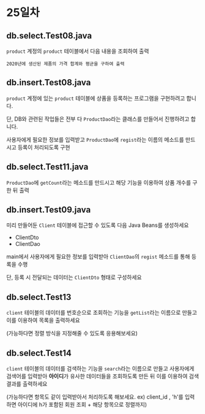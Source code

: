 # 25일차

## db.select.Test08.java

`product` 계정의 `product` 테이블에서 다음 내용을 조회하여 출력

```
2020년에 생산된 제품의 가격 합계와 평균을 구하여 출력
```

## db.insert.Test08.java

`product` 계정에 있는 `product` 테이블에 상품을 등록하는 프로그램을 구현하려고 합니다.

단, DB와 관련된 작업들은 전부 다 `ProductDao`라는 클래스를 만들어서 진행하려고 합니다.

사용자에게 필요한 정보를 입력받고 `ProductDao`에 `regist`라는 이름의 메소드를 만드시고 등록이 처리되도록 구현

## db.select.Test11.java

`ProductDao`에 `getCount`라는 메소드를 만드시고 해당 기능을 이용하여 상품 개수를 구한 뒤 출력

## db.insert.Test09.java

미리 만들어둔 `Client` 테이블에 접근할 수 있도록 다음 Java Beans를 생성하세요

- ClientDto
- ClientDao

main에서 사용자에게 필요한 정보를 입력받아 `ClientDao`의 `regist` 메소드를 통해 등록을 수행

단, 등록 시 전달되는 데이터는 `ClientDto` 형태로 구성하세요



## db.select.Test13

`client` 테이블의 데이터를 번호순으로 조회하는 기능을 `getList`라는 이름으로 만들고 이를 이용하여 목록을 출력하세요

(가능하다면 정렬 방식을 지정해줄 수 있도록 응용해보세요)

## db.select.Test14

`client` 테이블의 데이터를 검색하는 기능을 `search`라는 이름으로 만들고 
사용자에게 검색어를 입력받아 **아이디**가 유사한 데이터들을 조회하도록 만든 뒤
이를 이용하여 검색 결과를 출력하세요 

(가능하다면 항목도 같이 입력받아서 처리하도록 해보세요. 
ex) client_id , 'h'를 입력하면 아이디에 h가 포함된 회원 조회 + 해당 항목으로 정렬까지)


























